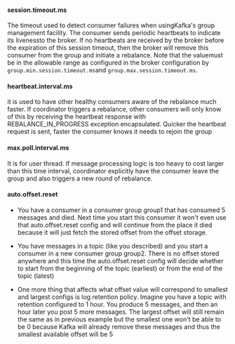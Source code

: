 
#### session.timeout.ms
The timeout used to detect consumer failures when usingKafka's group management facility. The consumer sends periodic heartbeats
to indicate its livenessto the broker. If no heartbeats are received by the broker before the expiration of this session timeout,
then the broker will remove this consumer from the group and initiate a rebalance. Note that the valuemust be in the allowable 
range as configured in the broker configuration by <code>group.min.session.timeout.ms</code>and 
<code>group.max.session.timeout.ms</code>.

#### heartbeat.interval.ms
it is used to have other healthy consumers aware of the rebalance much faster. If coordinator triggers a rebalance, other consumers
will only know of this by receiving the heartbeat response with REBALANCE_IN_PROGRESS exception encapsulated. 
Quicker the heartbeat request is sent, faster the consumer knows it needs to rejoin the group

#### max.poll.interval.ms
It is for user thread. If message processing logic is too heavy to cost larger than this time interval,
coordinator explicitly have the consumer leave the group and also triggers a new round of rebalance.

#### auto.offset.reset
* You have a consumer in a consumer group group1 that has consumed 5 messages and died. Next time you start this consumer it won't even    use that auto.offset.reset config and will continue from the place it died because it will just fetch the stored offset from the offset storage.

* You have messages in a topic (like you described) and you start a consumer in a new consumer group group2. There is no offset stored anywhere and this time the auto.offset.reset config will decide whether to start from the beginning of the topic (earliest) or from the end of the topic (latest)

* One more thing that affects what offset value will correspond to smallest and largest configs is log retention policy. Imagine you have a topic with retention configured to 1 hour. You produce 5 messages, and then an hour later you post 5 more messages. The largest offset will still remain the same as in previous example but the smallest one won't be able to be 0 because Kafka will already remove these messages and thus the smallest available offset will be 5

